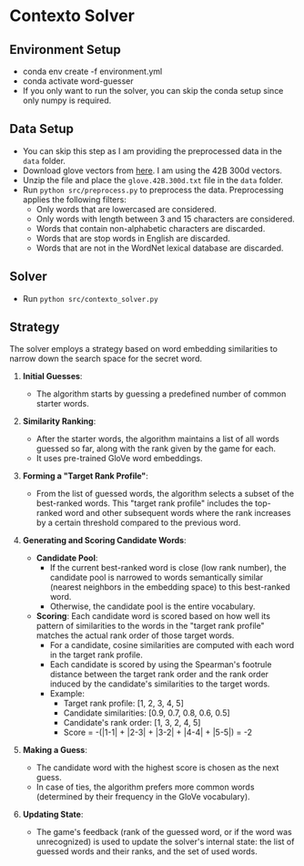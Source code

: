 # Contexto Solver

## Environment Setup
* conda env create -f environment.yml
* conda activate word-guesser
* If you only want to run the solver, you can skip the conda setup since only numpy is required.

## Data Setup
* You can skip this step as I am providing the preprocessed data in the `data` folder.
* Download glove vectors from [here](https://nlp.stanford.edu/projects/glove/). I am using the 42B 300d vectors.
* Unzip the file and place the `glove.42B.300d.txt` file in the `data` folder.
* Run `python src/preprocess.py` to preprocess the data. Preprocessing applies the following filters:
    *  Only words that are lowercased are considered.
    *  Only words with length between 3 and 15 characters are considered.
    *  Words that contain non-alphabetic characters are discarded.
    *  Words that are stop words in English are discarded.
    *  Words that are not in the WordNet lexical database are discarded.

## Solver
* Run `python src/contexto_solver.py`

## Strategy
The solver employs a strategy based on word embedding similarities to narrow down the search space for the secret word.

1.  **Initial Guesses**:
    *   The algorithm starts by guessing a predefined number of common starter words.

2.  **Similarity Ranking**:
    *   After the starter words, the algorithm maintains a list of all words guessed so far, along with the rank given by the game for each.
    *   It uses pre-trained GloVe word embeddings.

3.  **Forming a "Target Rank Profile"**:
    *   From the list of guessed words, the algorithm selects a subset of the best-ranked words. This "target rank profile" includes the top-ranked word and other subsequent words where the rank increases by a certain threshold compared to the previous word.

4.  **Generating and Scoring Candidate Words**:
    *   **Candidate Pool**:
        *   If the current best-ranked word is close (low rank number), the candidate pool is narrowed to words semantically similar (nearest neighbors in the embedding space) to this best-ranked word.
        *   Otherwise, the candidate pool is the entire vocabulary. 
    *   **Scoring**: Each candidate word is scored based on how well its pattern of similarities to the words in the "target rank profile" matches the actual rank order of those target words.
        *   For a candidate, cosine similarities are computed with each word in the target rank profile.
        *   Each candidate is scored by using the Spearman's footrule distance between the target rank order and the rank order induced by the candidate's similarities to the target words.
        *  Example:
            *  Target rank profile: [1, 2, 3, 4, 5]
            *  Candidate similarities: [0.9, 0.7, 0.8, 0.6, 0.5]
            *  Candidate's rank order: [1, 3, 2, 4, 5]
            *  Score = -(|1-1| + |2-3| + |3-2| + |4-4| + |5-5|) = -2

5.  **Making a Guess**:
    *   The candidate word with the highest score is chosen as the next guess.
    *   In case of ties, the algorithm prefers more common words (determined by their frequency in the GloVe vocabulary).

6.  **Updating State**:
    *   The game's feedback (rank of the guessed word, or if the word was unrecognized) is used to update the solver's internal state: the list of guessed words and their ranks, and the set of used words.
